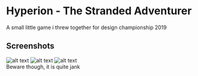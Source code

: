 # Hyperion - The Stranded Adventurer
A small little game i threw together for design championship 2019 
## Screenshots
![alt text](https://i.imgur.com/cFGZye4.png)
![alt text](https://i.imgur.com/S70XAFk.png)
![alt text](https://i.imgur.com/H6i8FAw.png)\
Beware though, it is quite jank
